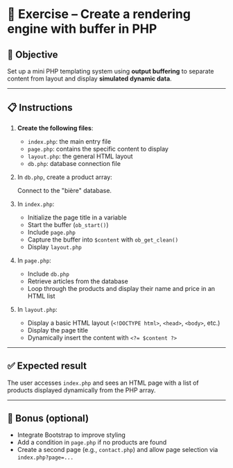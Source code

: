 # 🧪 Exercise – Create a rendering engine with buffer in PHP

## 🎯 Objective

Set up a mini PHP templating system using **output buffering** to separate content from layout and display **simulated dynamic data**.

---

## 📋 Instructions

1. **Create the following files**:

   - `index.php`: the main entry file  
   - `page.php`: contains the specific content to display  
   - `layout.php`: the general HTML layout  
   - `db.php`: database connection file  

2. In `db.php`, create a product array:

   Connect to the "bière" database.

3. In `index.php`:

   - Initialize the page title in a variable  
   - Start the buffer (`ob_start()`)  
   - Include `page.php`  
   - Capture the buffer into `$content` with `ob_get_clean()`  
   - Display `layout.php`

4. In `page.php`:

   - Include `db.php`  
   - Retrieve articles from the database  
   - Loop through the products and display their name and price in an HTML list  

5. In `layout.php`:

   - Display a basic HTML layout (`<!DOCTYPE html>`, `<head>`, `<body>`, etc.)  
   - Display the page title  
   - Dynamically insert the content with `<?= $content ?>`

---

## ✅ Expected result

The user accesses `index.php` and sees an HTML page with a list of products displayed dynamically from the PHP array.

---

## 🧠 Bonus (optional)

- Integrate Bootstrap to improve styling  
- Add a condition in `page.php` if no products are found  
- Create a second page (e.g., `contact.php`) and allow page selection via `index.php?page=...`
